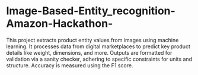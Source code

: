 # Image-Based-Entity_recognition-Amazon-Hackathon-
This project extracts product entity values from images using machine learning. It processes data from digital marketplaces to predict key product details like weight, dimensions, and more. Outputs are formatted for validation via a sanity checker, adhering to specific constraints for units and structure. Accuracy is measured using the F1 score.
